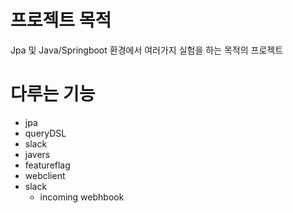 # 프로젝트 목적
Jpa 및 Java/Springboot 환경에서 여러가지 실험을 하는 목적의 프로젝트

# 다루는 기능
- jpa
- queryDSL
- slack
- javers
- featureflag
- webclient
- slack
  - incoming webhbook